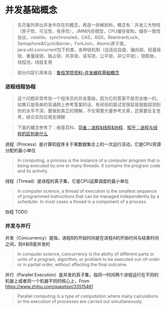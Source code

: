 
# 并发基础概念

> 先尽量列举出并发中存在的概念，再逐一拆解剖析。概念有：并发三大特性（原子性、可见性、有序性），JMM内存模型，CPU缓存架构，缓存一致性协议，volatile，synchronzied，CAS，AQS，ReentrantLock，Semaphore&CyclicBarrier，ForkJoin，Atomic原子类，java.util.concurrent包下的类，各种锁机制（自适应自旋、偏向锁、轻量级锁、重量级锁、独占锁、共享锁、读写锁、公平锁、非公平锁），锁膨胀，线程池，线程复用

> 部分内容引用来自：[鲁班学院资料-并发编程基础概念](https://github.com/peteryuanpan/notebook/issues/108)

### 进程线程协程

> 这个问题非常考验一个程序员的并发基础，因为它的答案不是完全唯一的，如果只是简单的背诵网上参考答案的话，有经验的面试官很容易就能探测到你的水平不深，要做到真正的理解，不仅需要大量参考文章，还需要反复思考，结合实际应用去理解

> 下面的概念参考了：维基百科、[羽雀：进程&线程&协程](https://www.yuque.com/books/share/9f4576fb-9aa9-4965-abf3-b3a36433faa6/kyrkgs)、[知乎：进程与线程的区别是什么](https://www.zhihu.com/question/25532384)

进程（Process）是计算机程序关于某数据集合上的一次运行活动，它是CPU资源分配的最小单位

> In computing, a process is the instance of a computer program that is being executed by one or many threads. It contains the program code and its activity.

线程（Thread）是进程的真子集，它是CPU运算调度的最小单位

> In computer science, a thread of execution is the smallest sequence of programmed instructions that can be managed independently by a scheduler. In most cases a thread is a component of a process.

协程 TODO



### 并发与并行

并发（Concurrency）是指，进程B的开始时间是在进程A的开始时间与结束时间之间，则A和B是并发的

> In computer science, concurrency is the ability of different parts or units of a program, algorithm, or problem to be executed out-of-order or in partial order, without affecting the final outcome.

并行（Parallel Execution）是并发的真子集，指同一时间两个进程运行在不同的机器上或者同一个机器不同的核心上，From https://www.zhihu.com/question/33515481

> Parallel computing is a type of computation where many calculations or the execution of processes are carried out simultaneously.

